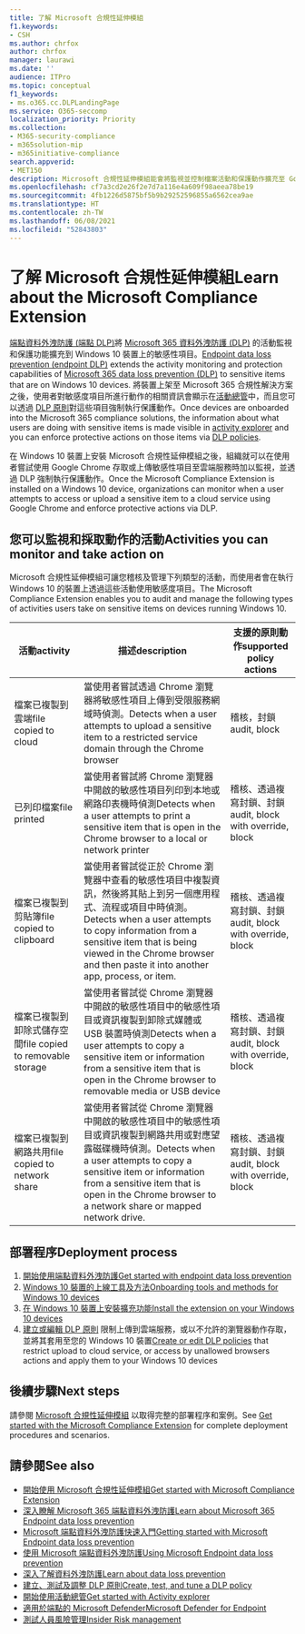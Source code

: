 ```yaml
---
title: 了解 Microsoft 合規性延伸模組
f1.keywords:
- CSH
ms.author: chrfox
author: chrfox
manager: laurawi
ms.date: ''
audience: ITPro
ms.topic: conceptual
f1_keywords:
- ms.o365.cc.DLPLandingPage
ms.service: O365-seccomp
localization_priority: Priority
ms.collection:
- M365-security-compliance
- m365solution-mip
- m365initiative-compliance
search.appverid:
- MET150
description: Microsoft 合規性延伸模組能會將監視並控制檔案活動和保護動作擴充至 Google Chrome 瀏覽器
ms.openlocfilehash: cf7a3cd2e26f2e7d7a116e4a609f98aeea78be19
ms.sourcegitcommit: 4fb1226d5875bf5b9b29252596855a6562cea9ae
ms.translationtype: HT
ms.contentlocale: zh-TW
ms.lasthandoff: 06/08/2021
ms.locfileid: "52843803"
---
```

# <a name="learn-about-the-microsoft-compliance-extension"></a><span data-ttu-id="acdc9-103">了解 Microsoft 合規性延伸模組</span><span class="sxs-lookup"><span data-stu-id="acdc9-103">Learn about the Microsoft Compliance Extension</span></span>

<span data-ttu-id="acdc9-104">[端點資料外洩防護 (端點 DLP)](endpoint-dlp-learn-about.md)將 [Microsoft 365 資料外洩防護 (DLP)](dlp-learn-about-dlp.md) 的活動監視和保護功能擴充到 Windows 10 裝置上的敏感性項目。</span><span class="sxs-lookup"><span data-stu-id="acdc9-104">[Endpoint data loss prevention (endpoint DLP)](endpoint-dlp-learn-about.md) extends the activity monitoring and protection capabilities of [Microsoft 365 data loss prevention (DLP)](dlp-learn-about-dlp.md) to sensitive items that are on Windows 10 devices.</span></span> <span data-ttu-id="acdc9-105">將裝置上架至 Microsoft 365 合規性解決方案之後，使用者對敏感度項目所進行動作的相關資訊會顯示在[活動總管](data-classification-activity-explorer.md)中，而且您可以透過 [DLP 原則](create-test-tune-dlp-policy.md)對這些項目強制執行保護動作。</span><span class="sxs-lookup"><span data-stu-id="acdc9-105">Once devices are onboarded into the Microsoft 365 compliance solutions, the information about what users are doing with sensitive items is made visible in [activity explorer](data-classification-activity-explorer.md) and you can enforce protective actions on those items via [DLP policies](create-test-tune-dlp-policy.md).</span></span>

<span data-ttu-id="acdc9-106">在 Windows 10 裝置上安裝 Microsoft 合規性延伸模組之後，組織就可以在使用者嘗試使用 Google Chrome 存取或上傳敏感性項目至雲端服務時加以監視，並透過 DLP 強制執行保護動作。</span><span class="sxs-lookup"><span data-stu-id="acdc9-106">Once the Microsoft Compliance Extension is installed on a Windows 10 device, organizations can monitor when a user attempts to access or upload a sensitive item to a cloud service using Google Chrome and enforce protective actions via DLP.</span></span>  

## <a name="activities-you-can-monitor-and-take-action-on"></a><span data-ttu-id="acdc9-107">您可以監視和採取動作的活動</span><span class="sxs-lookup"><span data-stu-id="acdc9-107">Activities you can monitor and take action on</span></span>

<span data-ttu-id="acdc9-108">Microsoft 合規性延伸模組可讓您稽核及管理下列類型的活動，而使用者會在執行 Windows 10 的裝置上透過這些活動使用敏感度項目。</span><span class="sxs-lookup"><span data-stu-id="acdc9-108">The Microsoft Compliance Extension enables you to audit and manage the following types of activities users take on sensitive items on devices running Windows 10.</span></span>

<span data-ttu-id="acdc9-109">活動</span><span class="sxs-lookup"><span data-stu-id="acdc9-109">activity</span></span> |<span data-ttu-id="acdc9-110">描述</span><span class="sxs-lookup"><span data-stu-id="acdc9-110">description</span></span>  | <span data-ttu-id="acdc9-111">支援的原則動作</span><span class="sxs-lookup"><span data-stu-id="acdc9-111">supported policy actions</span></span>|
|---------|---------|---------|
|<span data-ttu-id="acdc9-112">檔案已複製到雲端</span><span class="sxs-lookup"><span data-stu-id="acdc9-112">file copied to cloud</span></span>  | <span data-ttu-id="acdc9-113">當使用者嘗試透過 Chrome 瀏覽器將敏感性項目上傳到受限服務網域時偵測。</span><span class="sxs-lookup"><span data-stu-id="acdc9-113">Detects when a user attempts to upload a sensitive item to a restricted service domain through the Chrome browser</span></span> |<span data-ttu-id="acdc9-114">稽核，封鎖</span><span class="sxs-lookup"><span data-stu-id="acdc9-114">audit, block</span></span>|
|<span data-ttu-id="acdc9-115">已列印檔案</span><span class="sxs-lookup"><span data-stu-id="acdc9-115">file printed</span></span>  |<span data-ttu-id="acdc9-116">當使用者嘗試將 Chrome 瀏覽器中開啟的敏感性項目列印到本地或網路印表機時偵測</span><span class="sxs-lookup"><span data-stu-id="acdc9-116">Detects when a user attempts to print a sensitive item that is open in the Chrome browser to a local or network printer</span></span> |<span data-ttu-id="acdc9-117">稽核、透過複寫封鎖、封鎖</span><span class="sxs-lookup"><span data-stu-id="acdc9-117">audit, block with override, block</span></span>|
|<span data-ttu-id="acdc9-118">檔案已複製到剪貼簿</span><span class="sxs-lookup"><span data-stu-id="acdc9-118">file copied to clipboard</span></span> |<span data-ttu-id="acdc9-119">當使用者嘗試從正於 Chrome 瀏覽器中查看的敏感性項目中複製資訊，然後將其貼上到另一個應用程式、流程或項目中時偵測。</span><span class="sxs-lookup"><span data-stu-id="acdc9-119">Detects when a user attempts to copy information from a sensitive item that is being viewed in the Chrome browser and then paste it into another app, process, or item.</span></span> |<span data-ttu-id="acdc9-120">稽核、透過複寫封鎖、封鎖</span><span class="sxs-lookup"><span data-stu-id="acdc9-120">audit, block with override, block</span></span>|
|<span data-ttu-id="acdc9-121">檔案已複製到卸除式儲存空間</span><span class="sxs-lookup"><span data-stu-id="acdc9-121">file copied to removable storage</span></span>    | <span data-ttu-id="acdc9-122">當使用者嘗試從 Chrome 瀏覽器中開啟的敏感性項目中的敏感性項目或資訊複製到卸除式媒體或 USB 裝置時偵測</span><span class="sxs-lookup"><span data-stu-id="acdc9-122">Detects when a user attempts to copy a sensitive item or information from a sensitive item that is open in the Chrome browser to removable media or USB device</span></span> |<span data-ttu-id="acdc9-123">稽核、透過複寫封鎖、封鎖</span><span class="sxs-lookup"><span data-stu-id="acdc9-123">audit, block with override, block</span></span>|
|<span data-ttu-id="acdc9-124">檔案已複製到網路共用</span><span class="sxs-lookup"><span data-stu-id="acdc9-124">file copied to network share</span></span>  |<span data-ttu-id="acdc9-125">當使用者嘗試從 Chrome 瀏覽器中開啟的敏感性項目中的敏感性項目或資訊複製到網路共用或對應望露磁碟機時偵測。</span><span class="sxs-lookup"><span data-stu-id="acdc9-125">Detects when a user attempts to copy a sensitive item or information from a sensitive item that is open in the Chrome browser  to a network share or mapped network drive.</span></span>|<span data-ttu-id="acdc9-126">稽核、透過複寫封鎖、封鎖</span><span class="sxs-lookup"><span data-stu-id="acdc9-126">audit, block with override, block</span></span> |

## <a name="deployment-process"></a><span data-ttu-id="acdc9-127">部署程序</span><span class="sxs-lookup"><span data-stu-id="acdc9-127">Deployment process</span></span>
1. [<span data-ttu-id="acdc9-128">開始使用端點資料外洩防護</span><span class="sxs-lookup"><span data-stu-id="acdc9-128">Get started with endpoint data loss prevention</span></span>](endpoint-dlp-getting-started.md)
2. [<span data-ttu-id="acdc9-129">Windows 10 裝置的上線工具及方法</span><span class="sxs-lookup"><span data-stu-id="acdc9-129">Onboarding tools and methods for Windows 10 devices</span></span>](dlp-configure-endpoints.md)
3. [<span data-ttu-id="acdc9-130">在 Windows 10 裝置上安裝擴充功能</span><span class="sxs-lookup"><span data-stu-id="acdc9-130">Install the extension on your Windows 10 devices</span></span>](dlp-chrome-get-started.md)
4. <span data-ttu-id="acdc9-131">[建立或編輯 DLP 原則](create-test-tune-dlp-policy.md) 限制上傳到雲端服務，或以不允許的瀏覽器動作存取，並將其套用至您的 Windows 10 裝置</span><span class="sxs-lookup"><span data-stu-id="acdc9-131">[Create or edit DLP policies](create-test-tune-dlp-policy.md) that restrict upload to cloud service, or access by unallowed browsers actions and apply them to your Windows 10 devices</span></span>

## <a name="next-steps"></a><span data-ttu-id="acdc9-132">後續步驟</span><span class="sxs-lookup"><span data-stu-id="acdc9-132">Next steps</span></span>

<span data-ttu-id="acdc9-133">請參閱 [Microsoft 合規性延伸模組](dlp-chrome-get-started.md) 以取得完整的部署程序和案例。</span><span class="sxs-lookup"><span data-stu-id="acdc9-133">See [Get started with the Microsoft Compliance Extension](dlp-chrome-get-started.md) for complete deployment procedures and scenarios.</span></span>

## <a name="see-also"></a><span data-ttu-id="acdc9-134">請參閱</span><span class="sxs-lookup"><span data-stu-id="acdc9-134">See also</span></span>

- [<span data-ttu-id="acdc9-135">開始使用 Microsoft 合規性延伸模組</span><span class="sxs-lookup"><span data-stu-id="acdc9-135">Get started with Microsoft Compliance Extension</span></span>](dlp-chrome-get-started.md)
- [<span data-ttu-id="acdc9-136">深入瞭解 Microsoft 365 端點資料外洩防護</span><span class="sxs-lookup"><span data-stu-id="acdc9-136">Learn about Microsoft 365 Endpoint data loss prevention</span></span>](endpoint-dlp-learn-about.md)
- [<span data-ttu-id="acdc9-137">Microsoft 端點資料外洩防護快速入門</span><span class="sxs-lookup"><span data-stu-id="acdc9-137">Getting started with Microsoft Endpoint data loss prevention</span></span>](endpoint-dlp-getting-started.md)
- [<span data-ttu-id="acdc9-138">使用 Microsoft 端點資料外洩防護</span><span class="sxs-lookup"><span data-stu-id="acdc9-138">Using Microsoft Endpoint data loss prevention</span></span>](endpoint-dlp-using.md)
- [<span data-ttu-id="acdc9-139">深入了解資料外洩防護</span><span class="sxs-lookup"><span data-stu-id="acdc9-139">Learn about data loss prevention</span></span>](dlp-learn-about-dlp.md)
- [<span data-ttu-id="acdc9-140">建立、測試及調整 DLP 原則</span><span class="sxs-lookup"><span data-stu-id="acdc9-140">Create, test, and tune a DLP policy</span></span>](create-test-tune-dlp-policy.md)
- [<span data-ttu-id="acdc9-141">開始使用活動總管</span><span class="sxs-lookup"><span data-stu-id="acdc9-141">Get started with Activity explorer</span></span>](data-classification-activity-explorer.md)
- [<span data-ttu-id="acdc9-142">適用於端點的 Microsoft Defender</span><span class="sxs-lookup"><span data-stu-id="acdc9-142">Microsoft Defender for Endpoint</span></span>](/windows/security/threat-protection/)
- [<span data-ttu-id="acdc9-143">測試人員風險管理</span><span class="sxs-lookup"><span data-stu-id="acdc9-143">Insider Risk management</span></span>](insider-risk-management.md)
